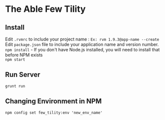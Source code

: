 # The Able Few Tility

## Install

Edit `.rvmrc` to include your project name : `Ex: rvm 1.9.3@app-name --create`
Edit `package.json` file to include your application name and version number.    
`npm install` - If you don't have Node.js installed, you will need to install that before NPM exists   
`npm start`

## Run Server

`grunt run`

## Changing Environment in NPM

`npm config set few_tility:env 'new_env_name'`